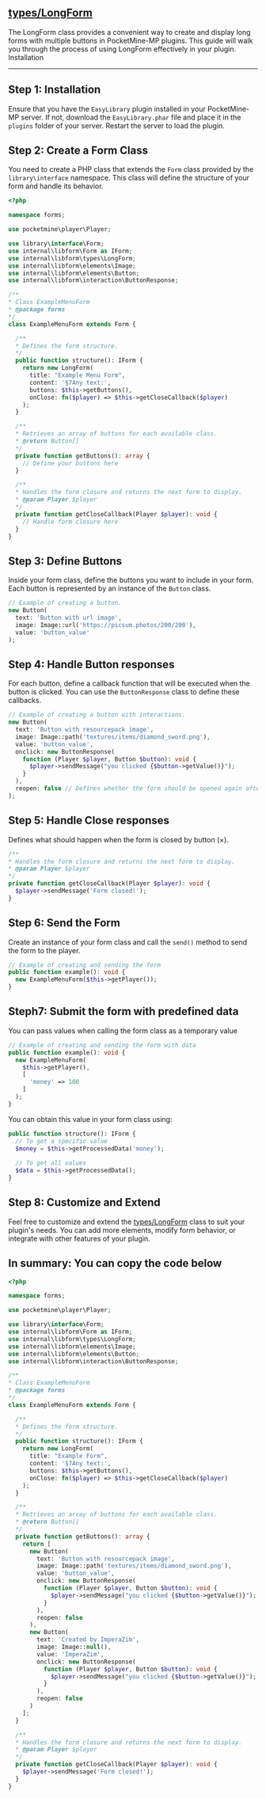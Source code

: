 ## [types/LongForm](https://github.com/ImperaZim/EasyLibrary/blob/development/src/internal/libform/types/LongForm.php) 
The LongForm class provides a convenient way to create and display long forms with multiple buttons in PocketMine-MP plugins. This guide will walk you through the process of using LongForm effectively in your plugin.
Installation

- - - -

## Step 1: Installation

Ensure that you have the `EasyLibrary` plugin installed in your PocketMine-MP server. If not, download the `EasyLibrary.phar` file and place it in the `plugins` folder of your server. Restart the server to load the plugin.

## Step 2: Create a Form Class

You need to create a PHP class that extends the `Form` class provided by the `library\interface` namespace. This class will define the structure of your form and handle its behavior.

```php
<?php

namespace forms;

use pocketmine\player\Player;

use library\interface\Form;
use internal\libform\Form as IForm;
use internal\libform\types\LongForm;
use internal\libform\elements\Image;
use internal\libform\elements\Button;
use internal\libform\interaction\ButtonResponse;

/**
* Class ExampleMenuForm
* @package forms
*/
class ExampleMenuForm extends Form {

  /**
  * Defines the form structure.
  */
  public function structure(): IForm {
    return new LongForm(
      title: "Example Menu Form",
      content: '§7Any text:',
      buttons: $this->getButtons(),
      onClose: fn($player) => $this->getCloseCallback($player)
    );
  }

  /**
  * Retrieves an array of buttons for each available class.
  * @return Button[]
  */
  private function getButtons(): array {
    // Define your buttons here
  }

  /**
  * Handles the form closure and returns the next form to display.
  * @param Player $player
  */
  private function getCloseCallback(Player $player): void {
    // Handle form closure here
  }
}
```

## Step 3: Define Buttons

Inside your form class, define the buttons you want to include in your form. Each button is represented by an instance of the `Button` class.

```php 
// Example of creating a button.
new Button(
  text: 'Button with url image',
  image: Image::url('https://picsum.photos/200/200'),
  value: 'button_value'
);
```

## Step 4: Handle Button responses

For each button, define a callback function that will be executed when the button is clicked. You can use the `ButtonResponse` class to define these callbacks.
```php 
// Example of creating a button with interactions.
new Button(
  text: 'Button with resourcepack image',
  image: Image::path('textures/items/diamond_sword.png'),
  value: 'button_value',
  onclick: new ButtonResponse(
    function (Player $player, Button $button): void {
      $player->sendMessage("you clicked {$button->getValue()}");
    }
  ),
  reopen: false // Defines whether the form should be opened again after clicking.
);
```

## Step 5: Handle Close responses

Defines what should happen when the form is closed by button (×).
```php 
/**
* Handles the form closure and returns the next form to display.
* @param Player $player
*/
private function getCloseCallback(Player $player): void {
  $player->sendMessage('Form closed!');
}
```

## Step 6: Send the Form

Create an instance of your form class and call the `send()` method to send the form to the player.

```php
// Example of creating and sending the form
public function example(): void {
  new ExampleMenuForm($this->getPlayer());
}
```

## Steph7: Submit the form with predefined data

You can pass values when calling the form class as a temporary value

```php
// Example of creating and sending the form with data
public function example(): void {
  new ExampleMenuForm(
    $this->getPlayer(), 
    [
      'money' => 100
    ]
  );
}
```

You can obtain this value in your form class using:
```php 
public function structure(): IForm {
  // To get a specific value 
  $money = $this->getProcessedData('money');
  
  // To get all values 
  $data = $this->getProcessedData();
}
```

## Step 8: Customize and Extend

Feel free to customize and extend the [types/LongForm](https://github.com/ImperaZim/EasyLibrary/blob/development/src/internal/libform/types/LongForm.php) class to suit your plugin's needs. You can add more elements, modify form behavior, or integrate with other features of your plugin.


## In summary: You can copy the code below

```php
<?php

namespace forms;

use pocketmine\player\Player;

use library\interface\Form;
use internal\libform\Form as IForm;
use internal\libform\types\LongForm;
use internal\libform\elements\Image;
use internal\libform\elements\Button;
use internal\libform\interaction\ButtonResponse;

/**
* Class ExampleMenuForm
* @package forms
*/
class ExampleMenuForm extends Form {

  /**
  * Defines the form structure.
  */
  public function structure(): IForm {
    return new LongForm(
      title: "Example Form",
      content: '§7Any text:',
      buttons: $this->getButtons(),
      onClose: fn($player) => $this->getCloseCallback($player)
    );
  }

  /**
  * Retrieves an array of buttons for each available class.
  * @return Button[]
  */
  private function getButtons(): array {
    return [
      new Button(
        text: 'Button with resourcepack image',
        image: Image::path('textures/items/diamond_sword.png'),
        value: 'button_value',
        onclick: new ButtonResponse(
          function (Player $player, Button $button): void {
            $player->sendMessage("you clicked {$button->getValue()}");
          }
        ),
        reopen: false
      ),
      new Button(
        text: 'Created by ImperaZim',
        image: Image::null(),
        value: 'ImperaZim',
        onclick: new ButtonResponse(
          function (Player $player, Button $button): void {
            $player->sendMessage("you clicked {$button->getValue()}");
          }
        ),
        reopen: false
      )
    ];
  }

  /**
  * Handles the form closure and returns the next form to display.
  * @param Player $player
  */
  private function getCloseCallback(Player $player): void {
    $player->sendMessage('Form closed!');
  }
}
```